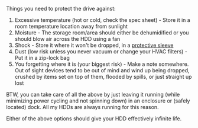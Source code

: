Things you need to protect the drive against:

1. Excessive temperature (hot or cold, check the spec sheet) - Store it in a room temperature location away from sunlight
2. Moisture - The storage room/area should either be dehumidified or you should blow air across the HDD using a fan
3. Shock - Store it where it won't be dropped, in a [protective sleeve](https://www.startech.com/HDD/Brackets/35in-Silicone-Laptop-Hard-Drive-Protector-Sleeve-with-Connector-Cap~HDDSLEV35)
4. Dust (low risk unless you never vacuum or change your HVAC filters) - Put it in a zip-lock bag
5. You forgetting where it is (your biggest risk) - Make a note somewhere. Out of sight devices tend to be out of mind and wind up being dropped, crushed by items set on top of them, flooded by spills, or just straight up lost

BTW, you can take care of all the above by just leaving it running (while minimizing power cycling and not spinning down) in an enclosure or (safely located) dock. All my HDDs are always running for this reason.

Either of the above options should give your HDD effectively infinite life.
